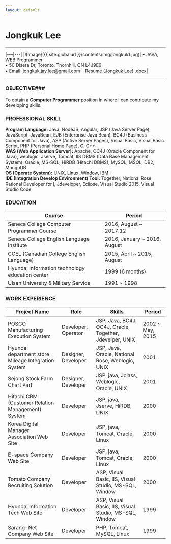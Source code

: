 ```yaml
---
layout: default
---
```

# Jongkuk Lee

---

|---|---|
|![Image]({{ site.globalurl }}/contents/img/jongkuk1.jpg)| • JAVA, WEB Programmer <br />• 50 Disera Dr, Toronto, Thornhill, ON L4J9E9 <br /> • Email: [jongkuk.jay.lee@gmail.com](http://mailto:jongkuk.jay.lee@gmail.com) &nbsp;&nbsp;&nbsp;[Resume (Jongkuk Lee) .docx](/CBDProject/contents/doc/Resume(JongkukLee).docx)|

---
### OBJECTIVE### 
To obtain a **Computer Programmer** position in where I can contribute my developing skills.

### PROFESSIONAL SKILL ###
**Program Language:** Java, NodeJS, Angular, JSP (Java Server Page), JavaScript, JavaBean, EJB (Enterprise Java Bean), BC4J (Business Component for Java), ASP (Active Server Pages), Visual Basic, Visual Basic Script, PHP (Personal Home Page), C, C++<br />
**WAS (Web Application Server):** Apache, OC4J (Oracle Component for Java), weblogic, Jserve, Tomcat, IIS
DBMS (Data Base Management System): Oracle, MS-SQL, HiRDB (Hitachi DBMS), MySQL, MSQL, DB2, MongoDB<br />
**OS (Operate System):** UNIX, Linux, Window, IBM i<br />
**IDE (Integration Develop Environment) Tool:** Together, National Rose, Rational Developer for i, Jdeveloper, Eclipse, Visual Studio 2015, Visual Studio Code

### EDUCATION ###

|Course|Period|
|------------|----|
|Seneca College Computer Programmer Course|	2016, August ~ 2017.12|
|Seneca College English Language Institute|2016, January ~ 2016, August|
|CCEL (Canadian College English Language)|2015, April ~ 2015, August|
|Hyundai Information technology education center|1999 (6 months)|
|Ulsan University & Military Service|1991 ~ 1998|

### WORK EXPERIENCE ###

|Project Name|Role|Skills|Period|
|------------|----|------|------|
|POSCO Manufacturing Execution System|Developer, Operator|JSP, Java, BC4J, OC4J, Oracle, Together, Jdevelper, UNIX|2002 ~ May, 2015|
|Hyundai department store Mileage Integration System|Designer, Developer|JSP, Java, Oracle, National Rose, Weblogic, UNIX|2001|
|Sejong Stock Farm Chart Part|Designer, Developer|JSP, java, Jclass, Weblogic, Oracle, UNIX|2001|
|Hitachi CRM (Customer Relation Management) System|Developer|JSP, java, Jserve, HiRDB, UNIX|2000|
|Korea Digital Manager Association Web Site|Developer|JSP, java, Tomcat, Oracle, Linux|2000|
|E-space Company Web Site|Developer|JSP, java, Tomcat, Oracle, Linux|2000|
|Tomato Company Recruiting Solution|Developer|ASP, Visual Basic, IIS, Visual Studio, MS-SQL, Window|2000|
|Hyundai Information Tech Web Site|Developer|ASP, Visual Basic, IIS, Visual Studio, MS-SQL, Window|1999|
|Sarang-Net Company Web Site|Developer|PHP, Tomcat, MySQL, Linux|1999|


